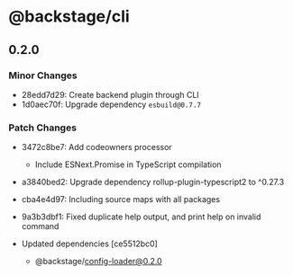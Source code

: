 # @backstage/cli

## 0.2.0
### Minor Changes

- 28edd7d29: Create backend plugin through CLI
- 1d0aec70f: Upgrade dependency `esbuild@0.7.7`

### Patch Changes

- 3472c8be7: Add codeowners processor
  
  - Include ESNext.Promise in TypeScript compilation
- a3840bed2: Upgrade dependency rollup-plugin-typescript2 to ^0.27.3
- cba4e4d97: Including source maps with all packages
- 9a3b3dbf1: Fixed duplicate help output, and print help on invalid command
- Updated dependencies [ce5512bc0]
  - @backstage/config-loader@0.2.0
